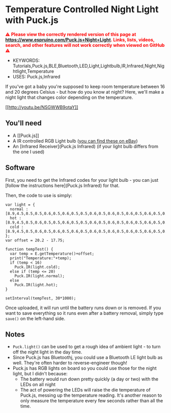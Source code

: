 <!--- Copyright (c) 2016 Gordon Williams, Pur3 Ltd. See the file LICENSE for copying permission. -->
Temperature Controlled Night Light with Puck.js
===============================================

<span style="color:red">:warning: **Please view the correctly rendered version of this page at https://www.espruino.com/Puck.js+Night+Light. Links, lists, videos, search, and other features will not work correctly when viewed on GitHub** :warning:</span>

* KEYWORDS: Tutorials,Puck.js,BLE,Bluetooth,LED,Light,Lightbulb,IR,Infrared,Night,Nightlight,Temperature
* USES: Puck.js,Infrared

If you've got a baby you're supposed to keep room temperature between 16 
and 20 degrees Celsius - but how do you know at night? Here, we'll make a night light
that changes color depending on the temperature.

[[http://youtu.be/NSGWWB9otaY]]

You'll need
-----------

* A [[Puck.js]]
* A IR controlled RGB Light bulb ([you can find these on eBay](http://www.ebay.com/sch/i.html?_nkw=rgb+led+light+ir+remote+control&_sacat=0))
* An [Infrared Receiver](Puck.js Infrared) (if your light bulb differs from the one I used)

Software
--------

First, you need to get the Infrared codes for your light bulb - you can
just [follow the instructions here](Puck.js Infrared) for that.

Then, the code to use is simply:

```
var light = {
  normal : [8.9,4.5,0.5,0.5,0.6,0.5,0.6,0.5,0.5,0.6,0.5,0.6,0.5,0.6,0.5,0.6,0.5,0.6,0.5,1.7,0.5,1.7,0.5,1.7,0.6,1.8,0.4,1.7,0.5,1.7,0.5,1.7,0.5,1.7,0.5,1.7,0.5,0.6,0.5,1.7,0.5,1.7,0.5,0.6,0.5,0.6,0.5,0.6,0.5,0.6,0.5,0.6,0.5,1.7,0.5,0.6,0.5,0.6,0.5,1.7,0.5,1.7,0.5,1.7,0.5,1.7,0.5,39.9,8.9,2.2,0.5],
  hot : [8.9,4.5,0.5,0.6,0.5,0.5,0.6,0.5,0.5,0.6,0.5,0.6,0.5,0.6,0.5,0.6,0.5,0.6,0.5,1.7,0.5,1.7,0.5,1.7,0.5,1.7,0.5,1.7,0.5,1.7,0.5,1.7,0.5,1.7,0.5,1.7,0.5,0.6,0.5,0.6,0.5,1.7,0.5,0.6,0.5,0.6,0.5,0.6,0.5,0.6,0.5,0.6,0.5,1.7,0.5,1.7,0.5,0.6,0.5,1.7,0.5,1.7,0.6,1.7,0.5,1.7,0.5,39.9,8.9,2.3,0.5],
  cold :  [8.9,4.5,0.5,0.6,0.5,0.6,0.5,0.6,0.5,0.6,0.5,0.6,0.5,0.6,0.5,0.6,0.5,0.5,0.6,1.7,0.5,1.7,0.5,1.7,0.6,1.8,0.5,1.7,0.5,1.7,0.5,1.7,0.5,1.7,0.5,0.6,0.5,1.7,0.6,1.7,0.5,1.7,0.5,0.6,0.5,0.6,0.5,0.6,0.5,0.6,0.5,1.7,0.5,0.5,0.6,0.5,0.5,0.6,0.5,1.7,0.5,1.7,0.5,1.7,0.5,1.7,0.5,39.9,8.9,2.3,0.5]
};
var offset = 20.2 - 17.75;

function tempTest() {
  var temp = E.getTemperature()+offset;
  print("Temperature:"+temp);
  if (temp < 16)
    Puck.IR(light.cold);
  else if (temp <= 20)
    Puck.IR(light.normal);
  else 
    Puck.IR(light.hot);
}

setInterval(tempTest, 30*1000);
```

Once uploaded, it will run until the battery runs down or is removed. If
you want to save everything so it runs even after a battery removal, simply
type `save()` on the left-hand side.


Notes
-----

* `Puck.light()` can be used to get a rough idea of ambient light - to turn off the night light in the day time.
* Since Puck.js has Bluetoothj, you could use a Bluetooth LE light bulb as well. They're often harder to reverse-engineer though!
* Puck.js has RGB lights on board so you could use those for the night light, but I didn't because:
  * The battery would run down pretty quickly (a day or two) with the LEDs on all night
  * The act of powering the LEDs will raise the die temperature of Puck.js, messing up the temperature reading. It's another reason to only measure the temperature every few seconds rather than all the time.
